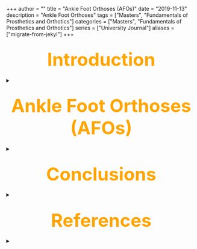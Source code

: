+++
author = ""
title = "Ankle Foot Orthoses (AFOs)"
date = "2019-11-13"
description = "Ankle Foot Orthoses"
tags = ["Masters", "Fundamentals of Prosthetics and Orthotics"]
categories = ["Masters", "Fundamentals of Prosthetics and Orthotics"]
series = ["University Journal"]
aliases = ["migrate-from-jekyl"]
+++

<font size="+7" color="orange"><center> Introduction </center></font>  
---

<details>
  <summary> </summary>

### <mark>Orthosis:<mark>

- “an externally applied device that is designed and fitted to the body”. (The Australian Orthotic Prosthetic Association, 2017)
- Can be prefabricated or custom made

### <mark>Orthotics:<mark>

- “A branch of mechanical and medical science that deals with the design and fitting of” orthoses. (Mirriam-Webster, 2017) 

<br>

### <mark>Examples of Different Orthoses:<mark>

{{<figure src="/AFO/Examples.jpg" position="center" style="border-radius: 8px;" >}}

---

<br><br>

</details>

<font size="+7" color="orange"><center> Ankle Foot Orthoses (AFOs)</center></font>  
---

<details>
  <summary> </summary>

### <mark>What are they?<mark>

- Brace worn on the lower leg that extends from under the foot to below the knee.
- Custom or pre-fabricated - different designs and materials.
- Immobilises or limits movement at the ankle.

<br>

### <mark>Purpose<mark>

- Lower limb pain relief
- Prevent joint and muscle changes
- Provide a more stable base of support
- To manipulate the position of the ground reaction
- To stretch the leg muscles (usually the gastrocnemius)

<br>

### <mark>How can AFOs vary?<mark>

##### Different materials (e.g.polypropylene, carbon fibre, silicone)

- Weight
- Strength / resistance
- Durability
- Ease of which it can be adjusted
- Comfort

<br>

##### Different designs

- Amount of material (leafspring) / trimlines
- Length (met heads)
- Angle of the ankle
- Position of the shank
- Hinge / amount of movement allowed

<br>

##### Different designs of footwear

- Consideration of the Ankle Foot Orthoses Footwear Combination (AFOFC) is very important – a shoe can partly change the effect of an AFO.

<br><br>

### <mark>Advantages/Disadvantages of Ankle Foot Orthoses<mark>

| Advantages                       | Disadvantages             |
|----------------------------------|---------------------------|
| Improved Function                | Muscle weakness           |
| Reduce Pain                      | Loss of sensation         |
| Prevent Joint and muscle changes | More medical appointments |
| Increase Stability               | Decreased Compliance      |

<br><br>

### <mark>AFO Usage<mark>

In the UK, AFO prescription is:

- widespread.
- diverse.
- not confined to a particular patient group.
- not entirely prescriptive (consensus varies).
- conducted by different professions e.g orthotists/physios.

<br>

Clinics may:

- be located within the NHS and private practice.(NHS services are usually commissioned).
- involve multidisciplinary working.

<br><br>

### <mark>Which AFO design suits which clinical population?<mark>

- AFO design depends on the individual presentation and not the medical condition that an individual has been diagnosed with.

- In order to ascertain whether an individual may benefit from an AFO, the goal must first be decided and any potential drawbacks considered.

- In order to realise the goal, a clinical examination must be carried out (+/- other tests such as patient questionnaires, gait analysis).

- AFO’s should not be prescribed without considering and collecting outcome measures.  The purpose of outcome measures is to measure whether the goal is likely to be achieved but outcome measures can also be used to check that there are no detrimental effects.

- One type of prescription does not fit all!

<br><br>

### <mark>Possible Outcome Measures<mark>

- Reduce progression of deformity/Maintain range of motion
    - Photographs
    - Physical examination measures
    - Foot assessments eg Foot Posture Index

<br>

- Improve gait
    - Clinical video
    - Clinical video plus observational gait measure eg Edinburgh Gait Score
    - Videovector
    - Fully instrumented (3D)

<br>

- Improve function
    - Timed up and go
    - 6 minute walk test
    - Walking speed
    - Gross Motor Function Measure
    - Patient questionnaires

<br>

- Balance
    - Single leg stance
    - Star excursion balance test
    - Berg balance scale

<br>

- Decrease pain
    - Patient questionnaires
    - Visual analogue scale

<br><br>

### <mark>What is the state of scientific evidence with regards to AFOs?<mark>

This depends on the goal and the patient population …
An example:

Systematic reviews / meta analyses - Use of AFOs in children with Cerebral Palsy
    - Children with cerebral palsy using ankle-foot orthoses have improved stride length and dorsiflexion angle during gait in a pooled meta-analyses of cohort studies and clinical trials (Betancourt et al., 2019)
    
    - Children with cerebral palsy using AFOs have improved gait and motor function (Lindaf et al., 2019) 
    - AFOs improved ankle and knee range of motion, walking speed and stride length (Pourhosseingholi et al., 2019) 
    - The Gait Deviation Index (GDI), ankle Gait Variable Score, knee Gait Variable Score, nondimensional speed,and nondimensional step length do not change in children with cerebral palsy who wear AFOs. Only step length shows a significant difference between barefoot and AFO conditions (Ries et al., 2015)

<br><br>

### <mark>Why is there not always consensus within the evidence base?<mark>

| Considerations prior to prescription                            | Considerations with the AFO prescription             |
|-----------------------------------------------------------------|------------------------------------------------------|
| What is the patient’s muscle length?                            | Angle of the ankle                                   |
| What is the patient’s range of motion?                          | Rigidity of the AFO                                  |
| Does the patient have an emerging foot deformity?               | Design to support the foot                           |
| Is the patient at risk of foot deformity?                       | Shank inclination                                    |
| Does the patient have increased muscle tone such as spasticity? | Shoe design                                          |
| Does the patient have a leg length discrepancy?                 | Flexibility of ankle dorsiflexion and plantarflexion |
| Is the patient’s problem bilateral?                             | Do leg lengths need to be equalised?                 |
| (Considerations in relation to the drawbacks)                   | Trimlines in relation to the metatarsal heads        |
|                                                                 | Position and design of straps                        |

<br><br>

### <mark>A focus on using AFO’s to improve gait<mark>

- Most complex area of AFO provision is the manipulation of the position of the ground reaction in relation to the joints of the lower limb

- When AFOs are used to improve gait, they work on the principle of facilitating best alignment of the ground reaction.

- The forces and moments acting within and on the body cause it to move in the way it does. 

- The ground reaction (measured by a force plate) is the force that the ground produces when any person or object makes contact with it.

- When a force is applied some distance away from a joint it will rotate the joint in the direction of the force – this is called the joint moment (Kirtley, 2006).

- The ground reaction produces an external joint moment which must be matched by an internal joint moment (usually produced by muscles).

{{<figure src="/AFO/Gait.jpg" position="center" style="border-radius: 8px;" >}}

- The further the ground reaction is away from the joint, the larger the moment (and the larger the turning force applied to the joint).

- In healthy walking, most of the time external moments are kept small (and therefore internal moments are small).

- During video vector assessment, the GR (which is overlaid onto the video) is compared to typical GR positions at set points in the gait cycle.

- As a clinician or researcher, it is important to have an understanding of the normal alignment of the ground reaction (beyond the scope of this session).

{{<figure src="/AFO/pathology.jpg" position="center" style="border-radius: 8px;" caption="Walking with pathology" captionPosition="center" captionStyle="color: white;" >}}

- Ground reaction further behind the knee 
- Larger external knee flexing moment
- Larger internal knee extending moment
- Knee extensor / calf muscles have to work harder to prevent the knee from flexing further
- Consequences
     - Efficiency
     - Other joints
     - Future


{{<figure src="/AFO/healthy.jpg" position="center" style="border-radius: 8px;" caption="Healthy walking" captionPosition="center" captionStyle="color: white;" >}}

<br><br>

### <mark>The OSKAR Approach<mark>

- The Optimal Segmental Kinematic Alignment approach to Rehabilitation (OSKAR) is an orthotic method of treating children with lower limb neuromuscular conditions originally developed by Elaine Owen, a world renowned physiotherapist who was awarded an MBE in 2012 for services to children with disability.

- OSKAR incorporates a holistic view of the child to plan orthotic and physiotherapy treatments which are goal orientated and reviewed regularly.

- The International Classification of Functioning (ICF) is used as a tool to guide goal choice and outcomes.

- The ICF is a framework developed by the World Health Organization used to define and measure the health and functioning of children up to age 18 years by describing the consequences of a health condition in terms of body function and structures, activity, and participation. It also takes into account the social aspect of the child's functioning.

- The ethos of OSKAR is based on the key principle of biomechanical optimisation of the AFOFC – the process of designing, aligning and tuning an orthosis to maximise it’s performance for a given task (tuning refers to the fine adjustments that are made when the activity is assessed).

- [Link to video about OSKAR](https://www.londonorthotics.co.uk/orthotics/the-oskar-clinic/)

---

<br><br>

</details>

<font size="+7" color="orange"><center> Conclusions </center></font>  
---

<details>
  <summary> </summary>

AFOs:

- are complicated and their prescription can vary tremendously.
- the advantages of prescribing AFOs must be clearly considered alongside the drawbacks.

<br>

AFO prescription should:

- take into consideration the patient presentation (clinical assessment and other tests) and the design of the AFO. 
- be goal driven.
- measure the effect on the goal using appropriate outcome measures including those that also monitor the effect on quality of life.

<br>

AFO research should:

- be clear as to the specific question being asked.
- provide as much information about the AFO as possible.
- recognise and start to address the effect of specific design features on specific aspects of gait.

---

<br><br>

</details>

<font size="+7" color="orange"><center> References </center></font>  
---

<details>
  <summary> </summary>

- Aboutorabi, A. et al. (2017). Efficacy of ankle foot orthoses types on walking in children with cerebral palsy: A systematic review. Annals of Physical and Rehabilitation Medicine, 60, 393–402.  doi.org/10.1016/j.rehab.2017.05.004

- Betancourt, J.P., Eleeh, P., Stark, S. & Jain, N.B. (2019).  Impact of Ankle-Foot Orthosis on Gait Efficiency in Ambulatory Children With Cerebral Palsy A Systematic Review and Meta-analysis. American Journal of Physical Medicine & Rehabilitation, 98 (9), 759-770. 

- Bettoni, E., Ferriero, G., Bakhsh, H., Bravini, E., Massazza, G., & Franchignoni, F.  (2016). A systematic review of questionnaires to assess patient satisfaction with limb orthoses.  Prosthetics & Orthotics International, 40(2) 158–169.  
doi: 10.1177/0309364614556836

- Eddison, N., Mulholland, M., & Chockalingam, N. (2017).  Do research papers provide enough information on design and material used in ankle foot orthoses for children with cerebral palsy? A systematic review.  Journal of Children’s Orthopaedics, 11, 263-271. doi: 10.1302/1863-2548.11.160256

- Firouzeh, P., Sonnenberg, L.K., Morris, C., & PritchardWiart, L. (2019). Ankle foot orthoses for young children with cerebral palsy: a scoping review.  Disability and Rehabilitation, 
https://doi.org/10.1080/09638288.2019.1631394.

- Harlaar et al. (2010). Studies examining the efficacy of Ankle Foot Orthoses should report activity level and mechanical evidence.  Prosthetics & Orthotics International, 34(3), 327-335. doi: 10.3109/03093646.2010.504977

- Lintanf, M. et al. (2018).  Effect of ankle-foot orthoses on gait, balance and gross motor function in children with cerebral palsy: a systematic review and meta-analysis.  Clinical Rehabilitation, 32(9), 1175-1188. Clinical Rehabilitation.  Doi: 10.1177/0269215518771824

- McCaughan et al. (2019).  Orthotic management of instability of the knee related to neuromuscular and central nervous system disorders: qualitative interview study of patient perspectives.  BMJ Open, 9(10), doi.org/10.1136/bmjopen-2019-029313.

- Mirriam-Webster dictionary. (2017).  Retrieved 12th October , 2017, from https://www.merriam-webster.com/dictionary/orthotics

- Phillips, M., Radford, K., & Wills, A. (2011).  Ankle foot orthoses for people with Charcot Marie Tooth disease – views of users and orthotists on important aspects of use.  Disability and rehabilitation, 6(6), 49-499.  doi: 10.3109/17483107.2010.549899

- Rahlin, M. (2016).  Physical therapy for children with cerebral palsy An evidence based approach.  Thorofare:   Slack Inc.

- Ries, A.J., Novacheck, T., & Schwartz, M. (2015). The Efficacy of Ankle-Foot Orthoses on Improving the Gait of Children With Diplegic Cerebral Palsy: A Multiple Outcome Analysis.  PM&R, 7(9), 922-929.  doi: 10.1016/j.pmrj.2015.03.005

- The Australian Orthotic Prosthetic Association. (2017).  Retrieved 12th October, 2017, from https://www.aopa.org.au/careers/what-are-orthoses-and-prostheses

- World Health Organization. (2019). International Classification of Functioning, Disability and Health (ICF).  Retrieved from https://www.who.int/classifications/icf/en/

- [Images of lots of AFOs](https://www.delatorreop.com/product/afo-pediatric-wrap-around-dafo-style/)

- [Hyperextended knee](https://www.knee-pain-explained.com/hyperextended-knee.html)

- [Leafspring and hinged AFOs](https://www.opchealth.com.au/leaf-spring-afo)

- [Solid AFO](https://www.crispinorthotics.com/products/foot-ankle/fixed-ankle-afos/solid-ankle-afo-250x267/)

- [Benefits](http://www.indiaeducation.net/distanceeducation/advantages.aspx)

- [Rhino and rabbit](https://www.bbc.co.uk/cbbc/quizzes/animal-weigh-up-quiz)

- [One size fits all](https://fattitudethemovie.wordpress.com/2015/10/06/the-f-diaries-one-size-fits-all/)

- [Video camera](https://creativemarket.com/Saggitarius/595893-Video-camera-flat-icon)

</details>